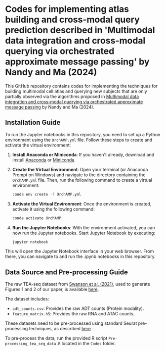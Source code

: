 # Codes for implementing atlas building and cross-modal query prediction described in 'Multimodal data integration and cross-modal querying via orchestrated approximate message passing' by Nandy and Ma (2024)

This GitHub repository contains codes for implementing the techniques for building multimodal cell atlas and querying new subjects that are only partially observed via the algorithms proposed in [Multimodal data integration and cross-modal querying via orchestrated approximate message passing](https://arxiv.org/abs/2407.19030) by Nandy and Ma (2024). 

## Installation Guide

To run the Jupyter notebooks in this repository, you need to set up a Python environment using the `OrchAMP.yml` file. Follow these steps to create and activate the virtual environment:

1. **Install Anaconda or Miniconda**:
   If you haven't already, download and install [Anaconda](https://www.anaconda.com/products/distribution) or [Miniconda](https://docs.conda.io/en/latest/miniconda.html).

2. **Create the Virtual Environment**:
   Open your terminal (or Anaconda Prompt on Windows) and navigate to the directory containing the `OrchAMP.yml` file. Then, run the following command to create a virtual environment:
   ```bash
   conda env create -f OrchAMP.yml

3. **Activate the Virtual Environment**:
   Once the environment is created, activate it using the following command:
   ```bash
   conda activate OrchAMP

4. **Run the Jupyter Notebooks**:
   With the environment activated, you can now run the Jupyter notebooks. Start Jupyter Notebook by executing:
   ```bash
   jupyter notebook
   
This will open the Jupyter Notebook interface in your web browser. From there, you can navigate to and run the .ipynb notebooks in this repository.

## Data Source and Pre-processing Guide

The raw TEA-seq dataset from [Swanson et al. (2021)](https://elifesciences.org/articles/63632), used to generate Figures 1 and 2 of our paper, is available [here](https://www.dropbox.com/scl/fo/yu1vydyjhab0yxs9kyhoo/AOQwV-4cDz9GtjTRHmNawNg?rlkey=j7bbsfiwihwrzqzkqh4hj3e87&st=kb766idz&dl=0). 

The dataset includes:
- `adt_counts.csv`: Provides the raw ADT counts (Protein modality).
- `feature_matrix.h5`: Provides the raw RNA and ATAC counts.

These datasets need to be pre-processed using standard Seurat pre-processing techniques, as described [here](https://www.sciencedirect.com/science/article/pii/S0092867421005833).

To pre-process the data, run the provided R script `Pre-processing_tea_seq_data.R` located in the `Codes` folder.
